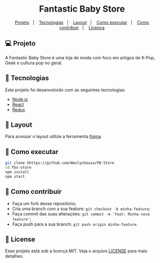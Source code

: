 <h1 align='center'>
  Fantastic Baby Store
</h1>

<p align="center">
  <a href="#-projeto">Projeto</a>&nbsp;&nbsp;&nbsp;|&nbsp;&nbsp;&nbsp;
  <a href="#rocket-tecnologias">Tecnologias</a>&nbsp;&nbsp;&nbsp;|&nbsp;&nbsp;&nbsp;
  <a href="#-layout">Layout</a>&nbsp;&nbsp;&nbsp;|&nbsp;&nbsp;&nbsp;
  <a href="#-como-executar">Como executar</a>&nbsp;&nbsp;&nbsp;|&nbsp;&nbsp;&nbsp;
  <a href="#-como-contribuir">Como contribuir</a>&nbsp;&nbsp;&nbsp;|&nbsp;&nbsp;&nbsp;
  <a href="#memo-licença">Licença</a>
</p>

## 💻 Projeto

A Fantastic Baby Store é uma loja de moda com foco em artigos de K-Pop, Geek e cultura pop no geral.

## 🚀 Tecnologias

Este projeto foi desenvolvido com as seguintes tecnologias:

- [Node.js](https://nodejs.org/en/)
- [React](https://reactjs.org)
- [Redux](https://redux.js.org)

## 🔖 Layout

Para acessar o layout utilize a ferramenta [figma](https://www.figma.com/file/N8HMunaoAybcg2b8Sqxi90/Untitled)

## 📌 Como executar

```sh
git clone hhttps://github.com/WeslynSouza/FB-Store
cd fbs-store
npm install
npm start
```

## 🤔 Como contribuir

- Faça um fork desse repositório;
- Cria uma branch com a sua feature: `git checkout -b minha-feature`;
- Faça commit das suas alterações: `git commit -m 'feat: Minha nova feature'`;
- Faça push para a sua branch: `git push origin minha-feature`.

## 📝 License

Esse projeto está sob a licença MIT. Veja o arquivo [LICENSE]() para mais detalhes.
